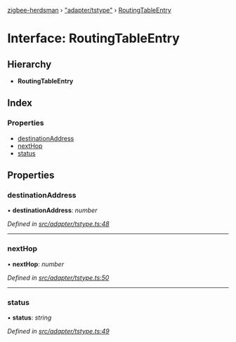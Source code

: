 [zigbee-herdsman](../README.md) › ["adapter/tstype"](../modules/_adapter_tstype_.md) › [RoutingTableEntry](_adapter_tstype_.routingtableentry.md)

# Interface: RoutingTableEntry

## Hierarchy

* **RoutingTableEntry**

## Index

### Properties

* [destinationAddress](_adapter_tstype_.routingtableentry.md#destinationaddress)
* [nextHop](_adapter_tstype_.routingtableentry.md#nexthop)
* [status](_adapter_tstype_.routingtableentry.md#status)

## Properties

###  destinationAddress

• **destinationAddress**: *number*

*Defined in [src/adapter/tstype.ts:48](https://github.com/Koenkk/zigbee-herdsman/blob/3a6811a/src/adapter/tstype.ts#L48)*

___

###  nextHop

• **nextHop**: *number*

*Defined in [src/adapter/tstype.ts:50](https://github.com/Koenkk/zigbee-herdsman/blob/3a6811a/src/adapter/tstype.ts#L50)*

___

###  status

• **status**: *string*

*Defined in [src/adapter/tstype.ts:49](https://github.com/Koenkk/zigbee-herdsman/blob/3a6811a/src/adapter/tstype.ts#L49)*
